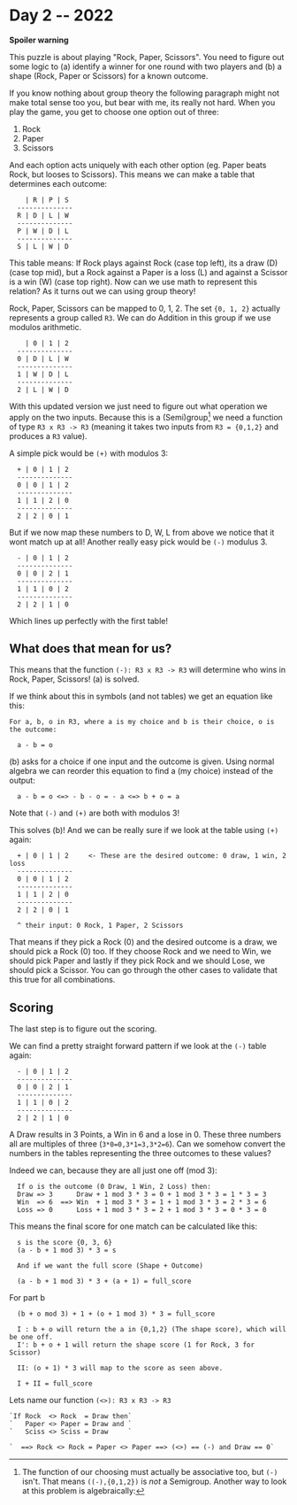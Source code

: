 # Day 2 -- 2022

**Spoiler warning**  

This puzzle is about playing "Rock, Paper, Scissors".
  You need to figure out some logic to (a) identify a winner for one round with two players
    and (b) a shape (Rock, Paper or Scissors) for a known outcome.

If you know nothing about group theory the following paragraph might not make
  total sense too you, but bear with me, its really not hard.
When you play the game,
    you get to choose one option out of three: 

1. Rock
2. Paper
3. Scissors

And each option acts uniquely with each other option (eg. Paper beats Rock, but looses to Scissors).
  This means we can make a table that determines each outcome:

```
    | R | P | S
  --------------
  R | D | L | W
  --------------
  P | W | D | L
  --------------  
  S | L | W | D

```

This table means: If Rock plays against Rock (case top left), its a draw (D) (case top mid), but a Rock against a Paper is a loss (L) 
    and against a Scissor is a win (W) (case top right).
  Now can we use math to represent this relation?
  As it turns out we can using group theory!

Rock, Paper, Scissors can be mapped to 0, 1, 2.
  The set `{0, 1, 2}` actually represents a group called `R3`.
  We can do Addition in this group if we use modulos arithmetic.

```
    | 0 | 1 | 2
  --------------
  0 | D | L | W
  --------------
  1 | W | D | L
  --------------  
  2 | L | W | D

```

With this updated version we just need to figure out what operation we apply on the 
    two inputs.
  Because this is a (Semi)group[^1] we need a function of type `R3 x R3 -> R3` 
    (meaning it takes two inputs from `R3 = {0,1,2}` and produces a `R3` value).

  A simple pick would be `(+)` with modulos 3:

```
  + | 0 | 1 | 2
  --------------
  0 | 0 | 1 | 2
  --------------
  1 | 1 | 2 | 0
  --------------  
  2 | 2 | 0 | 1

```

But if we now map these numbers to D, W, L from above we notice that it wont match up at all!
  Another really easy pick would be `(-)` modulus 3.


```
  - | 0 | 1 | 2
  --------------
  0 | 0 | 2 | 1
  --------------
  1 | 1 | 0 | 2
  --------------  
  2 | 2 | 1 | 0

```

Which lines up perfectly with the first table!  


## What does that mean for us?

This means that the function `(-): R3 x R3 -> R3` will determine who wins in Rock, Paper, Scissors!
  (a) is solved.

If we think about this in symbols (and not tables) we get an equation like this:

```
For a, b, o in R3, where a is my choice and b is their choice, o is the outcome:

  a - b = o
```

(b) asks for a choice if one input and the outcome is given.
  Using normal algebra we can reorder this equation to find a (my choice) instead of the output:

```
  a - b = o <=> - b - o = - a <=> b + o = a
```

Note that `(-)` and `(+)` are both with modulos 3!

This solves (b)!
  And we can be really sure if we look at the table using `(+)` again:

```
  + | 0 | 1 | 2     <- These are the desired outcome: 0 draw, 1 win, 2 loss
  --------------
  0 | 0 | 1 | 2
  --------------
  1 | 1 | 2 | 0
  --------------  
  2 | 2 | 0 | 1

  ^ their input: 0 Rock, 1 Paper, 2 Scissors

```

That means if they pick a Rock (0) and the desired outcome is a draw, we should pick a Rock (0) too.
  If they choose Rock and we need to Win, we should pick Paper and lastly
    if they pick Rock and we should Lose, we should pick a Scissor.
  You can go through the other cases to validate that this true for all combinations.
  
## Scoring

The last step is to figure out the scoring.

We can find a pretty straight forward pattern if we look at the `(-)` table again:

```
  - | 0 | 1 | 2
  --------------
  0 | 0 | 2 | 1
  --------------
  1 | 1 | 0 | 2
  --------------  
  2 | 2 | 1 | 0

```

A Draw results in 3 Points, a Win in 6 and a lose in 0.
  These three numbers all are multiples of three (`3*0=0,3*1=3,3*2=6`).
  Can we somehow convert the numbers in the tables representing the three outcomes to these values?  

Indeed we can, because they are all just one off (mod 3): 

```
  If o is the outcome (0 Draw, 1 Win, 2 Loss) then:
  Draw => 3      Draw + 1 mod 3 * 3 = 0 + 1 mod 3 * 3 = 1 * 3 = 3
  Win  => 6  ==> Win  + 1 mod 3 * 3 = 1 + 1 mod 3 * 3 = 2 * 3 = 6
  Loss => 0      Loss + 1 mod 3 * 3 = 2 + 1 mod 3 * 3 = 0 * 3 = 0
```

This means the final score for one match can be calculated like this:

```
  s is the score {0, 3, 6}
  (a - b + 1 mod 3) * 3 = s

  And if we want the full score (Shape + Outcome)

  (a - b + 1 mod 3) * 3 + (a + 1) = full_score
```

For part b

```
  (b + o mod 3) + 1 + (o + 1 mod 3) * 3 = full_score

  I : b + o will return the a in {0,1,2} (The shape score), which will be one off.
  I': b + o + 1 will return the shape score (1 for Rock, 3 for Scissor)

  II: (o + 1) * 3 will map to the score as seen above.

  I + II = full_score
```

[^1]: The function of our choosing must actually be associative too, but `(-)` isn't.
  That means `((-),{0,1,2})` is *not* a Semigroup.
  Another way to look at this problem is algebraically:

  Lets name our function `(<>): R3 x R3 -> R3`

    `If Rock  <> Rock  = Draw then`
    `   Paper <> Paper = Draw and `
    `   Sciss <> Sciss = Draw     `

    `  ==> Rock <> Rock = Paper <> Paper ==> (<>) == (-) and Draw == 0`
